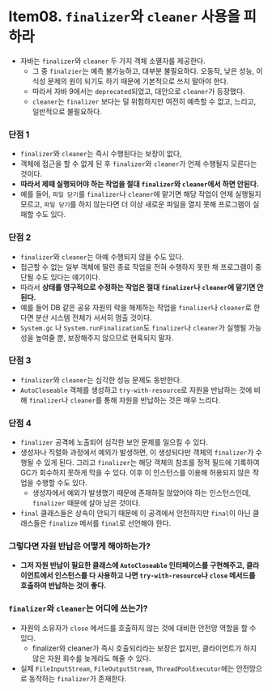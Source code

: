 # Item08. `finalizer`와 `cleaner` 사용을 피하라
- 자바는 `finalizer`와 `cleaner` 두 가지 객체 소멸자를 제공한다.
  - 그 중 `finalzier`는 예측 불가능하고, 대부분 불필요하다. 오동작, 낮은 성능, 이식성 문제의 원이 되기도 하기 때문에 기본적으로 쓰지 말아야 한다.
  - 따라서 자바 9에서는 `deprecated`되었고, 대안으로 `cleaner`가 등장했다.
  - `cleaner`는 `finalizer` 보다는 덜 위험하지만 여전히 예측할 수 없고, 느리고, 일반적으로 불필요하다.

### 단점 1
- `finalizer`와 `cleaner`는 즉시 수행된다는 보장이 없다,
- 객체에 접근을 할 수 없게 된 후 `finalizer`와 `cleaner`가 언제 수행될지 모른다는 것이다.
- **따라서 제때 실행되어야 하는 작업을 절대 `finalizer`와 `cleaner`에서 하면 안된다.**
- 예를 들어, `파일 닫기`를 `finalizer`나 `cleaner`에 맡기면 해당 작업이 언제 실행될지 모르고, `파일 닫기`를 하지 않는다면 더 이상 새로운 파일을 열지 못해 프로그램이 실패할 수도 있다.

### 단점 2
- `finalizer`와 `cleaner`는 아예 수행되지 않을 수도 있다.
- 접근할 수 없는 일부 객체에 딸린 종료 작업을 전혀 수행하지 못한 채 프로그램이 중단될 수도 있다는 얘기이다.
- 따라서 **상태를 영구적으로 수정하는 작업은 절대 `finalizer`나 `cleaner`에 맡기면 안된다.**
- 예를 들어 DB 같은 공유 자원의 락을 해제하는 작업을 `finalizer`나 `cleaner`로 한다면 분산 시스템 전체가 서서히 멈출 것이다.
- `System.gc` 나 `System.runFinalization`도 `finalizer`나 `cleaner`가 실행될 가능성을 높여줄 뿐, 보장해주지 않으므로 현혹되지 말자.

### 단점 3
- `finalizer`와 `cleaner`는 심각한 성능 문제도 동반한다.
- `AutoCloseable` 객체를 생성하고 `try-with-resource`로 자원을 반납하는 것에 비해 `finalizer`나 `cleaner`를 통해 자원을 반납하는 것은 매우 느리다.

### 단점 4
- `finalizer` 공격에 노출되어 심각한 보안 문제를 일으킬 수 있다.
- 생성자나 직렬화 과정에서 예외가 발생하면, 이 생성되다만 객체의 `finalizer`가 수행될 수 있게 된다. 그리고 `finalizer`는 해당 객체의 참조를 정적 필드에 기록하여 GC가 회수하지 못하게 막을 수 있다. 이후 이 인스턴스를 이용해 허용되지 않은 작업을 수행할 수도 있다.
  - 생성자에서 예외가 발생했기 때문에 존재하질 않았어야 하는 인스턴스인데, `finalizer` 때문에 살아 남은 것이다.
- `final` 클래스들은 상속이 안되기 때문에 이 공격에서 안전하지만 `final`이 아닌 클래스들은 `finalize` 메서를 `final`로 선언해야 한다.

### 그렇다면 자원 반납은 어떻게 해야하는가?
- **그저 자원 반납이 필요한 클래스에 `AutoCloseable` 인터페이스를 구현해주고, 클라이언트에서 인스턴스를 다 사용하고 나면 `try-with-resource`나 `close` 메서드를 호출하여 반납하는 것이 좋다.**

### `finalizer`와 `cleaner`는 어디에 쓰는가?
- 자원의 소유자가 `close` 메서드를 호출하지 않는 것에 대비한 안전망 역할을 할 수 있다.
  - finalizer와 cleaner가 즉시 호출되리라는 보장은 없지만, 클라이언트가 하지 않은 자원 회수를 늦게라도 해줄 수 있다.
- 실제 `FileInputStream`, `FileOutputStream`, `ThreadPoolExecutor`에는 안전망으로 동작하는 `finalizer`가 존재한다. 

